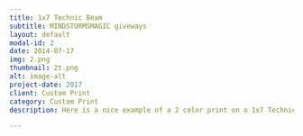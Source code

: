 ```yaml
---
title: 1x7 Technic Beam 
subtitle: MINDSTORMSMAGIC giveways
layout: default
modal-id: 2
date: 2014-07-17
img: 2.png
thumbnail: 2t.png
alt: image-alt
project-date: 2017
client: Custom Print
category: Custom Print
description: Here is a nice example of a 2 color print on a 1x7 Technic beam.

---
```


